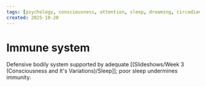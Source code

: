 ```yaml
---
tags: [psychology, consciousness, attention, sleep, dreaming, circadian-rhythms, psychoactive-drugs]
created: 2025-10-20
---
```

# Immune system

Defensive bodily system supported by adequate [[Slideshows/Week 3 (Consciousness and It's Variations)/Sleep]]; poor sleep undermines immunity.
